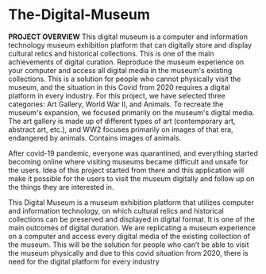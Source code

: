 # The-Digital-Museum
**PROJECT OVERVIEW**
This digital museum is a computer and information technology museum exhibition platform that can digitally store and display cultural relics and historical collections. This is one of the main achievements of digital curation. Reproduce the museum experience on your computer and access all digital media in the museum's existing collections. This is a solution for people who cannot physically visit the museum, and the situation in this Covid from 2020 requires a digital platform in every industry. For this project, we have selected three categories: Art Gallery, World War II, and Animals. To recreate the museum's expansion, we focused primarily on the museum's digital media. The art gallery is made up of different types of art (contemporary art, abstract art, etc.), and WW2 focuses primarily on images of that era, endangered by animals. Contains images of animals.

After covid-19 pandemic, everyone was quarantined, and everything started becoming online where visiting museums became difficult and unsafe for the users. Idea of this project started from there and this application will make it possible for the users to visit the museum digitally and follow up on the things they are interested in.

This Digital Museum is a museum exhibition platform that utilizes computer and information technology, on which cultural relics and historical collections can be preserved and displayed in digital format. It is one of the main outcomes of digital duration. We are replicating a museum experience on a computer and access every digital media of the existing collection of the museum. This will be the solution for people who can’t be able to visit the museum physically and due to this covid situation from 2020, there is need for the digital platform for every industry
